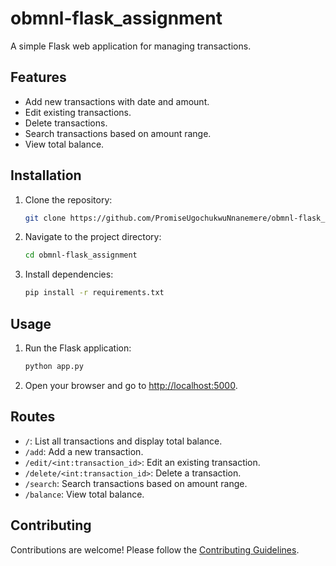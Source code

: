 # obmnl-flask_assignment

A simple Flask web application for managing transactions.

## Features

- Add new transactions with date and amount.
- Edit existing transactions.
- Delete transactions.
- Search transactions based on amount range.
- View total balance.

## Installation

1. Clone the repository:

    ```bash
    git clone https://github.com/PromiseUgochukwuNnanemere/obmnl-flask_assignment.git
    ```

2. Navigate to the project directory:

    ```bash
    cd obmnl-flask_assignment
    ```

3. Install dependencies:

    ```bash
    pip install -r requirements.txt
    ```

## Usage

1. Run the Flask application:

    ```bash
    python app.py
    ```

2. Open your browser and go to [http://localhost:5000](http://localhost:5000).

## Routes

- `/`: List all transactions and display total balance.
- `/add`: Add a new transaction.
- `/edit/<int:transaction_id>`: Edit an existing transaction.
- `/delete/<int:transaction_id>`: Delete a transaction.
- `/search`: Search transactions based on amount range.
- `/balance`: View total balance.

## Contributing

Contributions are welcome! Please follow the [Contributing Guidelines](CONTRIBUTING.md).
